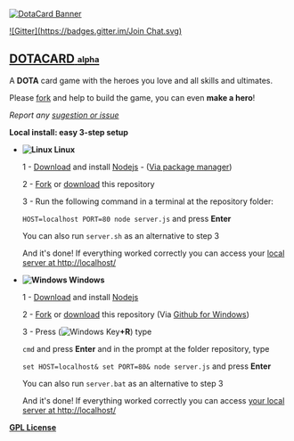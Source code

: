 [1]: http://dotacard.herokuapp.com

[2]: https://github.com/rafaelcastrocouto/dotacard/fork

[3]: https://github.com/rafaelcastrocouto/dotacard/archive/gh-pages.zip

[![DotaCard Banner](http://rafaelcastrocouto.github.io/dotacard/img/banner.png)][1]

[![Gitter](https://badges.gitter.im/Join Chat.svg)](https://gitter.im/rafaelcastrocouto/dotacard?utm_source=badge&utm_medium=badge&utm_campaign=pr-badge&utm_content=badge)

[<h2>**DOTACARD** <sub><sup>alpha</sup></sub></h2>][1]

A **DOTA** card game with the heroes you love and all skills and ultimates.

Please [fork][2] and help to build the game, you can even **make a hero**!

*Report any [sugestion or issue](https://github.com/rafaelcastrocouto/dotacard/issues)*

**Local install: easy 3-step setup**

 * **![Linux](https://sites.google.com/site/rafaelcastrocouto/download/linux.png "Linux") Linux**

    1 - [Download](http://nodejs.org/download/) and install [Nodejs](http://nodejs.org/) - ([Via package manager](https://github.com/joyent/node/wiki/Installing-Node.js-via-package-manager))

    2 - [Fork][2] or [download][3] this repository

    3 - Run the following command in a terminal at the repository folder: 

    `HOST=localhost PORT=80 node server.js` and press **Enter**
    
    You can also run `server.sh` as an alternative to step 3
    
    And it's done! If everything worked correctly you can access your [local server at http://localhost/](http://localhost/)



 * **![Windows](https://sites.google.com/site/rafaelcastrocouto/download/win.png "Windows") Windows**

    1 - [Download](http://nodejs.org/download/) and install [Nodejs](http://nodejs.org/)
    
    2 - [Fork][2] or [download][3] this repository (Via [Github for Windows](https://windows.github.com/))

    3 - Press (![Windows Key](https://sites.google.com/site/rafaelcastrocouto/download/win.png "Windows Key")**+R**) type 
    
    `cmd` and press **Enter** and in the prompt at the folder repository, type 
    
    `set HOST=localhost& set PORT=80& node server.js` and press **Enter**
    
    You can also run `server.bat` as an alternative to step 3
    
    And it's done! If everything worked correctly you can access [your local server at http://localhost/](http://localhost/)

    
__[GPL License](http://opensource.org/licenses/gpl-3.0.html)__